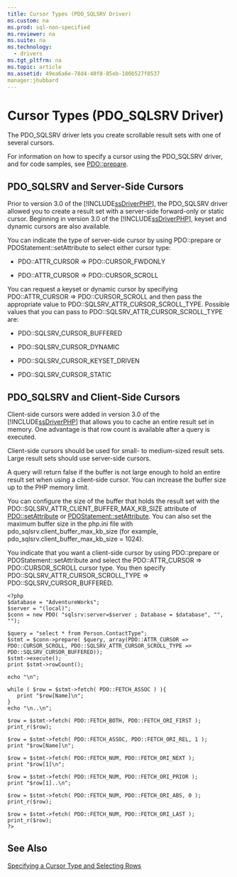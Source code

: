 ```yaml
---
title: Cursor Types (PDO_SQLSRV Driver)
ms.custom: na
ms.prod: sql-non-specified
ms.reviewer: na
ms.suite: na
ms.technology: 
  - drivers
ms.tgt_pltfrm: na
ms.topic: article
ms.assetid: 49ea6a6e-78d4-40f8-85eb-180b527f0537
manager:jhubbard
---
```

# Cursor Types (PDO_SQLSRV Driver)
The PDO\_SQLSRV driver lets you create scrollable result sets with one of several cursors.  
  
For information on how to specify a cursor using the PDO\_SQLSRV driver, and for code samples, see [PDO::prepare](../Topic/PDO::prepare.md).  
  
## PDO\_SQLSRV and Server\-Side Cursors  
Prior to version 3.0 of the [!INCLUDE[ssDriverPHP](../content/includes/ssDriverPHP_md.md)], the PDO\_SQLSRV driver allowed you to create a result set with a server\-side forward\-only or static cursor. Beginning in version 3.0 of the [!INCLUDE[ssDriverPHP](../content/includes/ssDriverPHP_md.md)], keyset and dynamic cursors are also available.  
  
You can indicate the type of server\-side cursor by using PDO::prepare or PDOStatement::setAttribute to select either cursor type:  
  
-   PDO::ATTR\_CURSOR \=> PDO::CURSOR\_FWDONLY  
  
-   PDO::ATTR\_CURSOR \=> PDO::CURSOR\_SCROLL  
  
You can request a keyset or dynamic cursor by specifying PDO::ATTR\_CURSOR \=> PDO::CURSOR\_SCROLL and then pass the appropriate value to PDO::SQLSRV\_ATTR\_CURSOR\_SCROLL\_TYPE. Possible values that you can pass to PDO::SQLSRV\_ATTR\_CURSOR\_SCROLL\_TYPE are:  
  
-   PDO::SQLSRV\_CURSOR\_BUFFERED  
  
-   PDO::SQLSRV\_CURSOR\_DYNAMIC  
  
-   PDO::SQLSRV\_CURSOR\_KEYSET\_DRIVEN  
  
-   PDO::SQLSRV\_CURSOR\_STATIC  
  
## PDO\_SQLSRV and Client\-Side Cursors  
Client\-side cursors were added in version 3.0 of the [!INCLUDE[ssDriverPHP](../content/includes/ssDriverPHP_md.md)] that allows you to cache an entire result set in memory. One advantage is that row count is available after a query is executed.  
  
Client\-side cursors should be used for small\- to medium\-sized result sets. Large result sets should use server\-side cursors.  
  
A query will return false if the buffer is not large enough to hold an entire result set when using a client\-side cursor. You can increase the buffer size up to the PHP memory limit.  
  
You can configure the size of the buffer that holds the result set with the PDO::SQLSRV\_ATTR\_CLIENT\_BUFFER\_MAX\_KB\_SIZE attribute of [PDO::setAttribute](../Topic/PDO::setAttribute.md) or [PDOStatement::setAttribute](../Topic/PDOStatement::setAttribute.md). You can also set the maximum buffer size in the php.ini file with pdo\_sqlsrv.client\_buffer\_max\_kb\_size \(for example, pdo\_sqlsrv.client\_buffer\_max\_kb\_size \= 1024\).  
  
You indicate that you want a client\-side cursor by using PDO::prepare or PDOStatement::setAttribute and select the PDO::ATTR\_CURSOR \=> PDO::CURSOR\_SCROLL cursor type.  You then specify PDO::SQLSRV\_ATTR\_CURSOR\_SCROLL\_TYPE \=> PDO::SQLSRV\_CURSOR\_BUFFERED.  
  
```  
<?php  
$database = "AdventureWorks";  
$server = "(local)";  
$conn = new PDO( "sqlsrv:server=$server ; Database = $database", "", "");  
  
$query = "select * from Person.ContactType";  
$stmt = $conn->prepare( $query, array(PDO::ATTR_CURSOR => PDO::CURSOR_SCROLL, PDO::SQLSRV_ATTR_CURSOR_SCROLL_TYPE => PDO::SQLSRV_CURSOR_BUFFERED));  
$stmt->execute();  
print $stmt->rowCount();  
  
echo "\n";  
  
while ( $row = $stmt->fetch( PDO::FETCH_ASSOC ) ){  
   print "$row[Name]\n";  
}  
echo "\n..\n";  
  
$row = $stmt->fetch( PDO::FETCH_BOTH, PDO::FETCH_ORI_FIRST );  
print_r($row);  
  
$row = $stmt->fetch( PDO::FETCH_ASSOC, PDO::FETCH_ORI_REL, 1 );  
print "$row[Name]\n";  
  
$row = $stmt->fetch( PDO::FETCH_NUM, PDO::FETCH_ORI_NEXT );  
print "$row[1]\n";  
  
$row = $stmt->fetch( PDO::FETCH_NUM, PDO::FETCH_ORI_PRIOR );  
print "$row[1]..\n";  
  
$row = $stmt->fetch( PDO::FETCH_NUM, PDO::FETCH_ORI_ABS, 0 );  
print_r($row);  
  
$row = $stmt->fetch( PDO::FETCH_NUM, PDO::FETCH_ORI_LAST );  
print_r($row);  
?>  
```  
  
## See Also  
[Specifying a Cursor Type and Selecting Rows](../content/Specifying-a-Cursor-Type-and-Selecting-Rows.md)  
  
